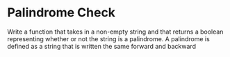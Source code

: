 # Palindrome Check
Write a function that takes in a non-empty string and that returns a boolean representing whether or not the string is
a palindrome. A palindrome is defined as a string that is written the same forward and backward